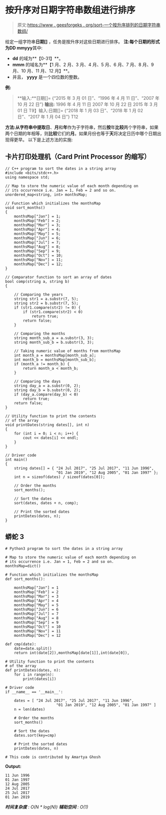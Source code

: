 # 按升序对日期字符串数组进行排序

> 原文:[https://www . geesforgeks . org/sort-一个按升序排列的日期字符串数组/](https://www.geeksforgeeks.org/sort-an-array-of-string-of-dates-in-ascending-order/)

给定一组字符串**日期[]** ，任务是按升序对这些日期进行排序。
**注:**每个日期的形式为**DD mmyyy**其中:

*   **dd** 的域为**【0-31】**。
*   **mmm** 的域名为**【1 月、2 月、3 月、4 月、5 月、6 月、7 月、8 月、9 月、10 月、11 月、12 月】**。
*   并且， **yyyy** 是一个四位数的整数。

**例:**

> **输入:**日期[]= {“2015 年 3 月 01 日”、“1996 年 4 月 11 日”、“2007 年 10 月 22 日”}
> **输出:**
> 1996 年 4 月 11 日
> 2007 年 10 月 22 日
> 2015 年 3 月 01 日
> T9】输入:日期[]= {“2018 年 1 月 03 日”、“2018 年 1 月 02 日”、“2017 年 1 月 04 日”}
> T12

**方法:**从字符串中提取**日**、**月**和**年**作为子字符串，然后**按**年**比较**两个字符串，如果两个日期的年相等，则**比较**它们的**月**。如果月份也等于**天**将决定日历中哪个日期出现得更早。
以下是上述方法的实施:

## 卡片打印处理机（Card Print Processor 的缩写）

```
// C++ program to sort the dates in a string array
#include <bits/stdc++.h>
using namespace std;

// Map to store the numeric value of each month depending on
// its occurrence i.e. Jan = 1, Feb = 2 and so on.
unordered_map<string, int> monthsMap;

// Function which initializes the monthsMap
void sort_months()
{
    monthsMap["Jan"] = 1;
    monthsMap["Feb"] = 2;
    monthsMap["Mar"] = 3;
    monthsMap["Apr"] = 4;
    monthsMap["May"] = 5;
    monthsMap["Jun"] = 6;
    monthsMap["Jul"] = 7;
    monthsMap["Aug"] = 8;
    monthsMap["Sep"] = 9;
    monthsMap["Oct"] = 10;
    monthsMap["Nov"] = 11;
    monthsMap["Dec"] = 12;
}

// Comparator function to sort an array of dates
bool comp(string a, string b)
{

    // Comparing the years
    string str1 = a.substr(7, 5);
    string str2 = b.substr(7, 5);
    if (str1.compare(str2) != 0) {
        if (str1.compare(str2) < 0)
            return true;
        return false;
    }

    // Comparing the months
    string month_sub_a = a.substr(3, 3);
    string month_sub_b = b.substr(3, 3);

    // Taking numeric value of months from monthsMap
    int month_a = monthsMap[month_sub_a];
    int month_b = monthsMap[month_sub_b];
    if (month_a != month_b) {
        return month_a < month_b;
    }

    // Comparing the days
    string day_a = a.substr(0, 2);
    string day_b = b.substr(0, 2);
    if (day_a.compare(day_b) < 0)
        return true;
    return false;
}

// Utility function to print the contents
// of the array
void printDates(string dates[], int n)
{
    for (int i = 0; i < n; i++) {
        cout << dates[i] << endl;
    }
}

// Driver code
int main()
{
    string dates[] = { "24 Jul 2017", "25 Jul 2017", "11 Jun 1996",
                       "01 Jan 2019", "12 Aug 2005", "01 Jan 1997" };
    int n = sizeof(dates) / sizeof(dates[0]);

    // Order the months
    sort_months();

    // Sort the dates
    sort(dates, dates + n, comp);

    // Print the sorted dates
    printDates(dates, n);
}
```

## 蟒蛇 3

```
# Python3 program to sort the dates in a string array

# Map to store the numeric value of each month depending on
# its occurrence i.e. Jan = 1, Feb = 2 and so on.
monthsMap=dict()

# Function which initializes the monthsMap
def sort_months():

    monthsMap["Jan"] = 1
    monthsMap["Feb"] = 2
    monthsMap["Mar"] = 3
    monthsMap["Apr"] = 4
    monthsMap["May"] = 5
    monthsMap["Jun"] = 6
    monthsMap["Jul"] = 7
    monthsMap["Aug"] = 8
    monthsMap["Sep"] = 9
    monthsMap["Oct"] = 10
    monthsMap["Nov"] = 11
    monthsMap["Dec"] = 12

def cmp(date):
    date=date.split()
    return int(date[2]),monthsMap[date[1]],int(date[0]),

# Utility function to print the contents
# of the array
def printDates(dates, n):
    for i in range(n):
        print(dates[i])

# Driver code
if __name__ == '__main__':

    dates = [ "24 Jul 2017", "25 Jul 2017", "11 Jun 1996",
                       "01 Jan 2019", "12 Aug 2005", "01 Jan 1997" ]
    n = len(dates)

    # Order the months
    sort_months()

    # Sort the dates
    dates.sort(key=cmp)

    # Print the sorted dates
    printDates(dates, n)

# This code is contributed by Amartya Ghosh
```

**Output:** 

```
11 Jun 1996
01 Jan 1997
12 Aug 2005
24 Jul 2017
25 Jul 2017
01 Jan 2019
```

***时间复杂度** : O(N * log(N))*
***辅助空间** : O(1)*